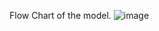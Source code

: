 Flow Chart of the model.
![image](https://github.com/abhijeet7897/mobile-apps-role-covid/assets/46936693/b3265f91-89c5-422b-a4b3-bf587bb66d54)
